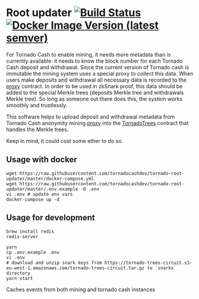 # Root updater [![Build Status](https://github.com/tornadocash/tornado-root-updater/workflows/build/badge.svg)](https://github.com/tornadocash/tornado-root-updater/actions) [![Docker Image Version (latest semver)](https://img.shields.io/docker/v/tornadocash/tornado-root-updater?logo=docker&logoColor=%23FFFFFF&sort=semver)](https://hub.docker.com/repository/docker/tornadocash/tornado-root-updater)

For Tornado Cash to enable mining, it needs more metadata than is currently available: it needs to know the block number for each Tornado Cash deposit and withdrawal. Since the current version of Tornado cash is immutable the mining system uses a special proxy to collect this data. When users make deposits and withdrawal all necessary data is recorded to the [proxy](https://github.com/tornadocashdev/tornado-anonymity-mining/blob/master/contracts/TornadoProxy.sol) contract. In order to be used in zkSnark proof, this data should be added to the special Merkle trees (deposits Merkle tree and withdrawals Merkle tree). So long as someone out there does this, the system works smoothly and trustlessly.

This software helps to upload deposit and withdrawal metadata from Tornado Cash anonymity mining [proxy](https://github.com/tornadocashdev/tornado-anonymity-mining/blob/master/contracts/TornadoProxy.sol) into the [TornadoTrees](https://github.com/tornadocashdev/tornado-anonymity-mining/blob/master/contracts/TornadoTrees.sol) contract that handles the Merkle trees.

Keep in mind, it could cost some ether to do so.

## Usage with docker

```shell script
wget https://raw.githubusercontent.com/tornadocashdev/tornado-root-updater/master/docker-compose.yml
wget https://raw.githubusercontent.com/tornadocashdev/tornado-root-updater/master/.env.example -O .env
vi .env # update env vars
docker-compose up -d
```

## Usage for development

```shell script
brew install redis
redis-server

yarn
cp .env.example .env
vi .env
# download and unzip snark keys from https://tornado-trees-circuit.s3-eu-west-1.amazonaws.com/tornado-trees-circuit.tar.gz to `snarks` directory
yarn start
```

Caches events from both mining and tornado cash instances
